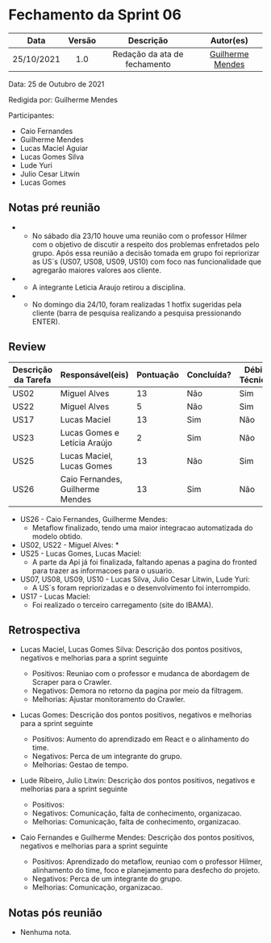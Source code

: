 # Fechamento da Sprint 06

|    Data    | Versão |          Descrição           |                 Autor(es)                  |
| :--------: | :----: | :--------------------------: | :----------------------------------------: |
| 25/10/2021 |  1.0   | Redação da ata de fechamento | [Guilherme Mendes](https://github.com/guilherme-mendes) |

Data: 25 de Outubro de 2021

Redigida por: Guilherme Mendes

Participantes: 
* Caio Fernandes
* Guilherme Mendes
* Lucas Maciel Aguiar
* Lucas Gomes Silva
* Lude Yuri 
* Julio Cesar Litwin
* Lucas Gomes


## Notas pré reunião

* - No sábado dia 23/10 houve uma reunião com o professor Hilmer com o objetivo de discutir a respeito dos problemas enfretados pelo grupo. Após essa reunião a decisão tomada em grupo foi repriorizar as US`s (US07, US08, US09, US10) com foco nas funcionalidade que agregarão maiores valores aos cliente.
* - A integrante Leticia Araujo retirou a disciplina.
* - No domingo dia 24/10, foram realizadas 1 hotfix sugeridas pela cliente (barra de pesquisa realizando a pesquisa pressionando ENTER).

## Review

| Descrição da Tarefa | Responsável(eis) | Pontuação | Concluída? | Débito Técnico? |
| ------------------- | ---------------- | --------- | ------- | -------- |
| US02 | Miguel Alves | 13 | Não | Sim |
| US22 | Miguel Alves | 5 | Não | Sim |
| US17 | Lucas Maciel | 13 | Sim | Não |
| US23 | Lucas Gomes e Letícia Araújo | 2 | Sim |  Não |
| US25 | Lucas Maciel, Lucas Gomes | 13 | Não | Sim |
| US26 | Caio Fernandes, Guilherme Mendes | 13 | Sim | Não |

* US26 - Caio Fernandes, Guilherme Mendes:
  * Metaflow finalizado, tendo uma maior integracao automatizada do modelo obtido.
* US02, US22 - Miguel Alves:
  *
* US25 - Lucas Gomes, Lucas Maciel:
  * A parte da Api já foi finalizada, faltando apenas a pagina do fronted para trazer as informacoes para o usuario.
* US07, US08, US09, US10 - Lucas Silva, Julio Cesar Litwin, Lude Yuri:
  * A US`s foram repriorizadas e o desenvolvimento foi interrompido.
* US17 - Lucas Maciel:
  * Foi realizado o terceiro carregamento (site do IBAMA).


## Retrospectiva

* Lucas Maciel, Lucas Gomes Silva: Descrição dos pontos positivos, negativos e melhorias para a sprint seguinte
    * Positivos: Reuniao com o professor e mudanca de abordagem de Scraper para o Crawler.
    * Negativos: Demora no retorno da pagina por meio da filtragem.
    * Melhorias: Ajustar monitoramento do Crawler.

* Lucas Gomes: Descrição dos pontos positivos, negativos e melhorias para a sprint seguinte
    * Positivos: Aumento do aprendizado em React e o alinhamento do time.
    * Negativos: Perca de um integrante do grupo.
    * Melhorias: Gestao de tempo.

* Lude Ribeiro, Julio Litwin: Descrição dos pontos positivos, negativos e melhorias para a sprint seguinte
    * Positivos: 
    * Negativos: Comunicação, falta de conhecimento, organizacao.
    * Melhorias: Comunicação, falta de conhecimento, organizacao.

* Caio Fernandes e Guilherme Mendes: Descrição dos pontos positivos, negativos e melhorias para a sprint seguinte
    * Positivos: Aprendizado do metaflow, reuniao com o professor Hilmer, alinhamento do time, foco e planejamento para desfecho do projeto.
    * Negativos: Perca de um integrante do grupo.
    * Melhorias: Comunicação, organizacao.

## Notas pós reunião

* Nenhuma nota.
